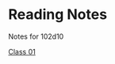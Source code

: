 # Reading Notes

Notes for 102d10

[Class 01](https://github.com/BryannaKFox/Seattle-Ops-102d10/wiki/Read-01)
